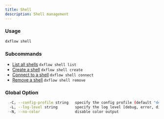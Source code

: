 ```yaml
---
title: Shell 
description: Shell management
---
```


### Usage

```bash
dxflow shell
```

### Subcommands

- [List all shells](/docs/cli/shell/list) `dxflow shell list`
- [Create a shell](/docs/cli/shell/create) `dxflow shell create`
- [Connect to a shell](/docs/cli/shell/connect) `dxflow shell connect`
- [Remove a shell](/docs/cli/shell/remove) `dxflow shell remove`

### Global Option

```bash
  -C, --config-profile string   specify the config profile (default "default")
  -L, --log-level string        specify the log level [debug, error, disabled] (default "disabled")
  -N, --no-color                disable color output
```

